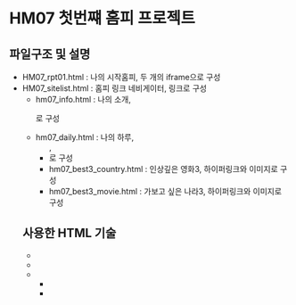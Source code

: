 # HM07 첫번쨰 홈피 프로젝트

## 파일구조 및 설명
- HM07_rpt01.html : 나의 시작홈피, 두 개의 iframe으로 구성
- HM07_sitelist.html : 홈피 링크 네비게이터, 링크로 구성
  - hm07_info.html : 나의 소개, <p>로 구성
  - hm07_daily.html : 나의 하루, <ul>, <li>로 구성
  - hm07_best3_country.html : 인상깊은 영화3, 하이퍼링크와 이미지로 구성
  - hm07_best3_movie.html : 가보고 싶은 나라3, 하이퍼링크와 이미지로 구성
## 사용한 HTML 기술
- <a href>
- <img>
- <ul>
- <li>

